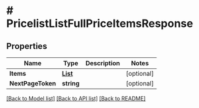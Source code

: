 # # PricelistListFullPriceItemsResponse


## Properties 


Name | Type | Description | Notes
------------ | ------------- | ------------- | -------------
**Items**| [**List<PricelistGetFullPriceItem>**](PricelistGetFullPriceItem.md) |   | [optional]
**NextPageToken**| **string** |   | [optional]


[[Back to Model list]](../../README.md#models) [[Back to API list]](../../README.md#endpoints) [[Back to README]](../../README.md)

